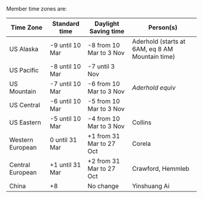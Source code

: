 Member time zones are:

Time Zone        |  Standard time    | Daylight Saving time     | Person(s)  
---------------- | ----------------- | ------------------------ | -------------
US Alaska        | -9 until 10 Mar   | -8 from 10 Mar to 3 Nov  | Aderhold (starts at 6AM, eq 8 AM Mountain time)
US Pacific       | -8 until 10 Mar   | -7 until 3 Nov           | 
US Mountain      | -7 until 10 Mar   | -6 from 10 Mar to 3 Nov  | *Aderhold equiv*
US Central       | -6 until 10 Mar   | -5 from 10 Mar to 3 Nov  | 
US Eastern       | -5 until 10 Mar   | -4 from 10 Mar to 3 Nov  | Collins
Western European |  0 until 31 Mar   | +1 from 31 Mar to 27 Oct | Corela
Central European | +1 until 31 Mar   | +2 from 31 Mar to 27 Oct | Crawford, Hemmleb
China            | +8                | No change                | Yinshuang Ai     
